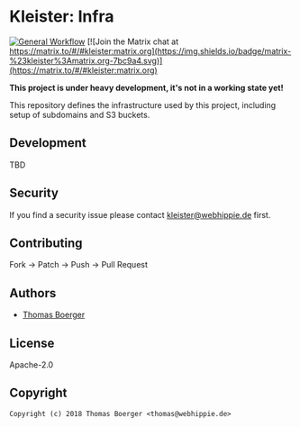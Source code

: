 # Kleister: Infra

[![General Workflow](https://github.com/kleister/kleister-infra/workflows/general.yml/badge.svg)](https://github.com/kleister/kleister-infra/actions/workflows/general.yml) [![Join the Matrix chat at https://matrix.to/#/#kleister:matrix.org](https://img.shields.io/badge/matrix-%23kleister%3Amatrix.org-7bc9a4.svg)](https://matrix.to/#/#kleister:matrix.org)

**This project is under heavy development, it's not in a working state yet!**

This repository defines the infrastructure used by this project, including setup
of subdomains and S3 buckets.

## Development

TBD

## Security

If you find a security issue please contact kleister@webhippie.de first.

## Contributing

Fork -> Patch -> Push -> Pull Request

## Authors

*  [Thomas Boerger](https://github.com/tboerger)

## License

Apache-2.0

## Copyright

```console
Copyright (c) 2018 Thomas Boerger <thomas@webhippie.de>
```
